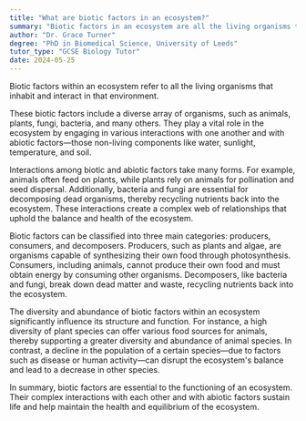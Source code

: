 ```yaml
---
title: "What are biotic factors in an ecosystem?"
summary: "Biotic factors in an ecosystem are all the living organisms that inhabit and interact within that environment."
author: "Dr. Grace Turner"
degree: "PhD in Biomedical Science, University of Leeds"
tutor_type: "GCSE Biology Tutor"
date: 2024-05-25
---
```


Biotic factors within an ecosystem refer to all the living organisms that inhabit and interact in that environment.

These biotic factors include a diverse array of organisms, such as animals, plants, fungi, bacteria, and many others. They play a vital role in the ecosystem by engaging in various interactions with one another and with abiotic factors—those non-living components like water, sunlight, temperature, and soil.

Interactions among biotic and abiotic factors take many forms. For example, animals often feed on plants, while plants rely on animals for pollination and seed dispersal. Additionally, bacteria and fungi are essential for decomposing dead organisms, thereby recycling nutrients back into the ecosystem. These interactions create a complex web of relationships that uphold the balance and health of the ecosystem.

Biotic factors can be classified into three main categories: producers, consumers, and decomposers. Producers, such as plants and algae, are organisms capable of synthesizing their own food through photosynthesis. Consumers, including animals, cannot produce their own food and must obtain energy by consuming other organisms. Decomposers, like bacteria and fungi, break down dead matter and waste, recycling nutrients back into the ecosystem.

The diversity and abundance of biotic factors within an ecosystem significantly influence its structure and function. For instance, a high diversity of plant species can offer various food sources for animals, thereby supporting a greater diversity and abundance of animal species. In contrast, a decline in the population of a certain species—due to factors such as disease or human activity—can disrupt the ecosystem's balance and lead to a decrease in other species.

In summary, biotic factors are essential to the functioning of an ecosystem. Their complex interactions with each other and with abiotic factors sustain life and help maintain the health and equilibrium of the ecosystem.
    